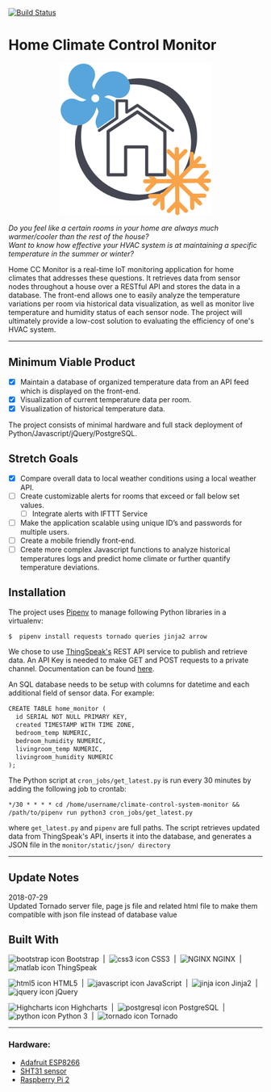[![Build Status](https://travis-ci.org/ziqingW/climate-control-system-monitor.png)](https://travis-ci.org/ziqingW/climate-control-system-monitor)
# Home Climate Control Monitor

<p align="center">
<img src="https://github.com/lloydXmas/climate-control-system-monitor/blob/master/readme-img/logo.png" width=300 />
</p>


_Do you feel like a certain rooms in your home are always much warmer/cooler than the rest of the house?_<br />
_Want to know how effective your HVAC system is at maintaining a specific temperature in the summer or winter?_

Home CC Monitor is a real-time IoT monitoring application for home climates that addresses these questions. It retrieves data from sensor nodes throughout a house over a RESTful API and stores the data in a database. The front-end allows one to easily analyze the temperature variations per room via historical data visualization, as well as monitor live temperature and humidity status of each sensor node. The project will ultimately provide a low-cost solution to evaluating the efficiency of one's HVAC system.

-----
## Minimum Viable Product
- [X] Maintain a database of organized temperature data from an API feed which is displayed on the front-end.
- [X] Visualization of current temperature data per room.
- [X] Visualization of historical temperature data.

The project consists of minimal hardware and full stack deployment of Python/Javascript/jQuery/PostgreSQL.

## Stretch Goals
- [X] Compare overall data to local weather conditions using a local weather API.
- [ ] Create customizable alerts for rooms that exceed or fall below set values.
  - [ ] Integrate alerts with IFTTT Service
- [ ] Make the application scalable using unique ID’s and passwords for multiple users.
- [ ] Create a mobile friendly front-end.
- [ ] Create more complex Javascript functions to analyze historical temperatures logs and predict home climate or further quantify temperature deviations.

## Installation
The project uses [Pipenv](https://github.com/pypa/pipenv) to manage following Python libraries in a virtualenv:
```
$  pipenv install requests tornado queries jinja2 arrow
```
We chose to use [ThingSpeak's](https://thingspeak.com) REST API service to publish and retrieve data. An API Key is needed to make GET and POST requests to a private channel. Documentation can be found [here](https://www.mathworks.com/help/thingspeak/rest-api.html).

An SQL database needs to be setup with columns for datetime and each additional field of sensor data. For example:
```
CREATE TABLE home_monitor (
  id SERIAL NOT NULL PRIMARY KEY,
  created TIMESTAMP WITH TIME ZONE,
  bedroom_temp NUMERIC,
  bedroom_humidity NUMERIC,
  livingroom_temp NUMERIC,
  livingroom_humidity NUMERIC
);
```

The Python script at `cron_jobs/get_latest.py` is run every 30 minutes by adding the following job to crontab:
```
*/30 * * * * cd /home/username/climate-control-system-monitor && /path/to/pipenv run python3 cron_jobs/get_latest.py
```
where `get_latest.py` and `pipenv` are full paths. The script retrieves updated data from ThingSpeak's API, inserts it into the database, and generates a JSON file in the `monitor/static/json/ directory` 
___

## Update Notes
2018-07-29  
Updated Tornado server file, page js file and related html file to make them compatible with json file instead of database value

## Built With
![bootstrap icon](readme-img/bootstrap.png) Bootstrap &nbsp;|&nbsp; ![css3 icon](readme-img/css3.png) CSS3 &nbsp;|&nbsp; ![NGINX](readme-img/NGINX.png) NGINX &nbsp;|&nbsp; ![matlab icon](readme-img/matlab.png) ThingSpeak

![html5 icon](readme-img/html5.png) HTML5 &nbsp;|&nbsp;  ![javascript icon](readme-img/javascript.png) JavaScript &nbsp;|&nbsp; ![jinja icon](readme-img/jinja.png) Jinja2 &nbsp;|&nbsp; ![jquery icon](readme-img/jquery.png) jQuery

![Highcharts icon](readme-img/Highcharts.png) Highcharts &nbsp;|&nbsp; ![postgresql icon](readme-img/postgresql.png) PostgreSQL &nbsp;|&nbsp; ![python icon](readme-img/python.png) Python 3 &nbsp;|&nbsp; ![tornado icon](readme-img/tornado.png) Tornado

-----

### Hardware:
- [Adafruit ESP8266](https://learn.adafruit.com/adafruit-feather-huzzah-esp8266?view=all)
- [SHT31 sensor](https://learn.adafruit.com/adafruit-sht31-d-temperature-and-humidity-sensor-breakout?view=all)
- [Raspberry Pi 2](https://www.raspberrypi.org/products/raspberry-pi-2-model-b/)

